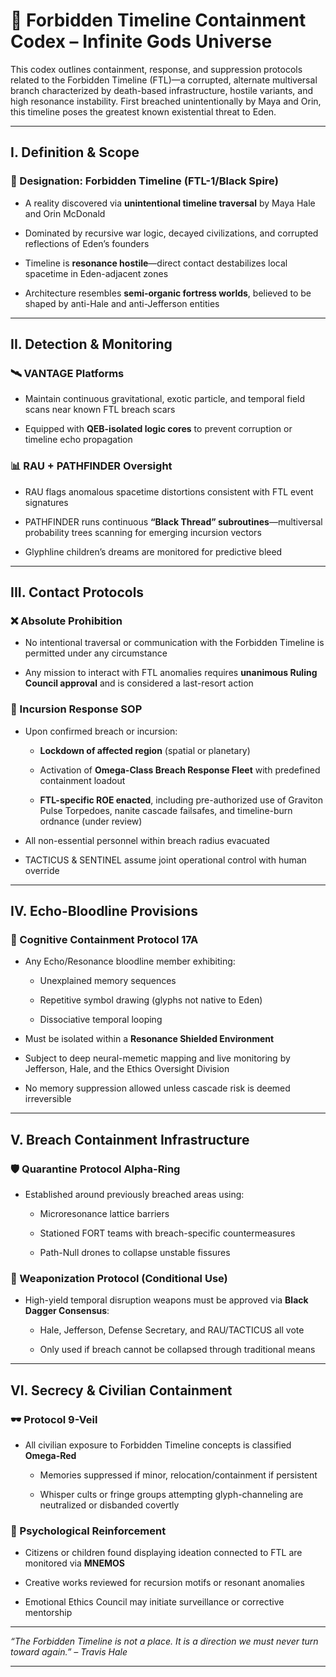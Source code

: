 # **🚫 Forbidden Timeline Containment Codex – Infinite Gods Universe**

This codex outlines containment, response, and suppression protocols related to the Forbidden Timeline (FTL)—a corrupted, alternate multiversal branch characterized by death-based infrastructure, hostile variants, and high resonance instability. First breached unintentionally by Maya and Orin, this timeline poses the greatest known existential threat to Eden.

---

## **I. Definition & Scope**

### **🌌 Designation: Forbidden Timeline (FTL-1/Black Spire)**

* A reality discovered via **unintentional timeline traversal** by Maya Hale and Orin McDonald

* Dominated by recursive war logic, decayed civilizations, and corrupted reflections of Eden’s founders

* Timeline is **resonance hostile**—direct contact destabilizes local spacetime in Eden-adjacent zones

* Architecture resembles **semi-organic fortress worlds**, believed to be shaped by anti-Hale and anti-Jefferson entities

---

## **II. Detection & Monitoring**

### **🛰️ VANTAGE Platforms**

* Maintain continuous gravitational, exotic particle, and temporal field scans near known FTL breach scars

* Equipped with **QEB-isolated logic cores** to prevent corruption or timeline echo propagation

### **📊 RAU \+ PATHFINDER Oversight**

* RAU flags anomalous spacetime distortions consistent with FTL event signatures

* PATHFINDER runs continuous **“Black Thread” subroutines**—multiversal probability trees scanning for emerging incursion vectors

* Glyphline children’s dreams are monitored for predictive bleed

---

## **III. Contact Protocols**

### **❌ Absolute Prohibition**

* No intentional traversal or communication with the Forbidden Timeline is permitted under any circumstance

* Any mission to interact with FTL anomalies requires **unanimous Ruling Council approval** and is considered a last-resort action

### **🛑 Incursion Response SOP**

* Upon confirmed breach or incursion:

  * **Lockdown of affected region** (spatial or planetary)

  * Activation of **Omega-Class Breach Response Fleet** with predefined containment loadout

  * **FTL-specific ROE enacted**, including pre-authorized use of Graviton Pulse Torpedoes, nanite cascade failsafes, and timeline-burn ordnance (under review)

* All non-essential personnel within breach radius evacuated

* TACTICUS & SENTINEL assume joint operational control with human override

---

## **IV. Echo-Bloodline Provisions**

### **🧬 Cognitive Containment Protocol 17A**

* Any Echo/Resonance bloodline member exhibiting:

  * Unexplained memory sequences

  * Repetitive symbol drawing (glyphs not native to Eden)

  * Dissociative temporal looping

* Must be isolated within a **Resonance Shielded Environment**

* Subject to deep neural-memetic mapping and live monitoring by Jefferson, Hale, and the Ethics Oversight Division

* No memory suppression allowed unless cascade risk is deemed irreversible

---

## **V. Breach Containment Infrastructure**

### **🛡️ Quarantine Protocol Alpha-Ring**

* Established around previously breached areas using:

  * Microresonance lattice barriers

  * Stationed FORT teams with breach-specific countermeasures

  * Path-Null drones to collapse unstable fissures

### **🧨 Weaponization Protocol (Conditional Use)**

* High-yield temporal disruption weapons must be approved via **Black Dagger Consensus**:

  * Hale, Jefferson, Defense Secretary, and RAU/TACTICUS all vote

  * Only used if breach cannot be collapsed through traditional means

---

## **VI. Secrecy & Civilian Containment**

### **🕶️ Protocol 9-Veil**

* All civilian exposure to Forbidden Timeline concepts is classified **Omega-Red**

  * Memories suppressed if minor, relocation/containment if persistent

  * Whisper cults or fringe groups attempting glyph-channeling are neutralized or disbanded covertly

### **🧠 Psychological Reinforcement**

* Citizens or children found displaying ideation connected to FTL are monitored via **MNEMOS**

* Creative works reviewed for recursion motifs or resonant anomalies

* Emotional Ethics Council may initiate surveillance or corrective mentorship

---

*“The Forbidden Timeline is not a place. It is a direction we must never turn toward again.” – Travis Hale*

---

